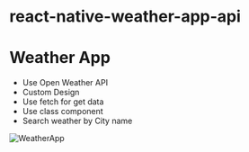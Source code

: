 # react-native-weather-app-api

# Weather App

- Use Open Weather API
- Custom Design
- Use fetch for get data
- Use class component
- Search weather by City name

![WeatherApp](http://images.shrcreation.com/GitHub/weather_app.PNG)